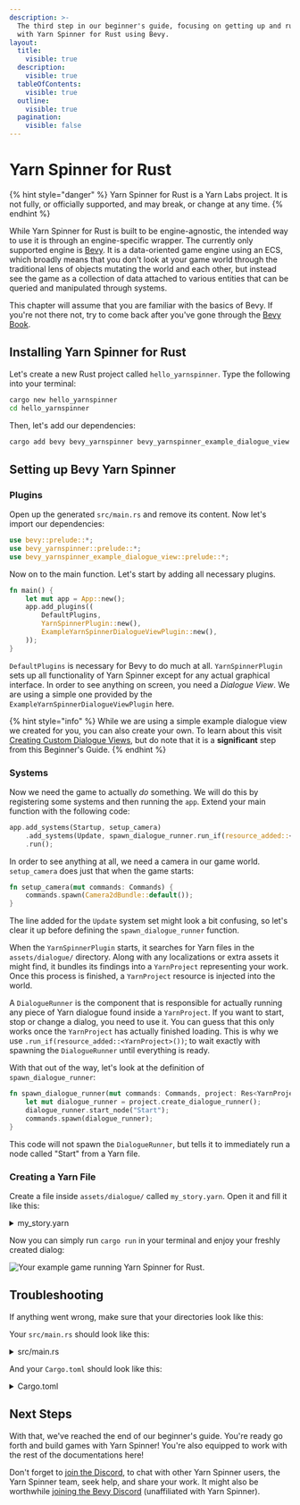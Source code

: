 ```yaml
---
description: >-
  The third step in our beginner's guide, focusing on getting up and running
  with Yarn Spinner for Rust using Bevy.
layout:
  title:
    visible: true
  description:
    visible: true
  tableOfContents:
    visible: true
  outline:
    visible: true
  pagination:
    visible: false
---
```


# Yarn Spinner for Rust

{% hint style="danger" %}
Yarn Spinner for Rust is a Yarn Labs project. It is not fully, or officially supported, and may break, or change at any time.
{% endhint %}

While Yarn Spinner for Rust is built to be engine-agnostic, the intended way to use it is through an engine-specific wrapper. The currently only supported engine is [Bevy](https://bevyengine.org/). It is a data-oriented game engine using an ECS, which broadly means that you don't look at your game world through the traditional lens of objects mutating the world and each other, but instead see the game as a collection of data attached to various entities that can be queried and manipulated through systems.

This chapter will assume that you are familiar with the basics of Bevy. If you're not there not, try to come back after you've gone through the [Bevy Book](https://bevyengine.org/learn/book/introduction/).

## Installing Yarn Spinner for Rust

Let's create a new Rust project called `hello_yarnspinner`. Type the following into your terminal:

```Bash
cargo new hello_yarnspinner
cd hello_yarnspinner
```

Then, let's add our dependencies:

```Bash
cargo add bevy bevy_yarnspinner bevy_yarnspinner_example_dialogue_view
```

## Setting up Bevy Yarn Spinner

### Plugins

Open up the generated `src/main.rs` and remove its content. Now let's import our dependencies:

```rust
use bevy::prelude::*;
use bevy_yarnspinner::prelude::*;
use bevy_yarnspinner_example_dialogue_view::prelude::*;
```

Now on to the main function. Let's start by adding all necessary plugins.

```rust
fn main() {
    let mut app = App::new();
    app.add_plugins((
        DefaultPlugins,
        YarnSpinnerPlugin::new(),
        ExampleYarnSpinnerDialogueViewPlugin::new(),
    ));
}
```

`DefaultPlugins` is necessary for Bevy to do much at all. `YarnSpinnerPlugin` sets up all functionality of Yarn Spinner except for any actual graphical interface. In order to see anything on screen, you need a _Dialogue View_. We are using a simple one provided by the `ExampleYarnSpinnerDialogueViewPlugin` here.

{% hint style="info" %}
While we are using a simple example dialogue view we created for you, you can also create your own. To learn about this visit [Creating Custom Dialogue Views](../../using-yarnspinner-with-rust/components/dialogue-views.md#custom-dialogue-views), but do note that it is a **significant** step from this Beginner's Guide.
{% endhint %}

### Systems

Now we need the game to actually _do_ something. We will do this by registering some systems and then running the `app`. Extend your main function with the following code:

```rust
app.add_systems(Startup, setup_camera)
    .add_systems(Update, spawn_dialogue_runner.run_if(resource_added::<YarnProject>()))
    .run();
```

In order to see anything at all, we need a camera in our game world. `setup_camera` does just that when the game starts:

```rust
fn setup_camera(mut commands: Commands) {
    commands.spawn(Camera2dBundle::default());
}
```

The line added for the `Update` system set might look a bit confusing, so let's clear it up before defining the `spawn_dialogue_runner` function.

When the `YarnSpinnerPlugin` starts, it searches for Yarn files in the `assets/dialogue/` directory. Along with any localizations or extra assets it might find, it bundles its findings into a `YarnProject` representing your work. Once this process is finished, a `YarnProject` resource is injected into the world.

A `DialogueRunner` is the component that is responsible for actually running any piece of Yarn dialogue found inside a `YarnProject`. If you want to start, stop or change a dialog, you need to use it. You can guess that this only works once the `YarnProject` has actually finished loading. This is why we use `.run_if(resource_added::<YarnProject>())`; to wait exactly with spawning the `DialogueRunner` until everything is ready.

With that out of the way, let's look at the definition of `spawn_dialogue_runner`:

```rust
fn spawn_dialogue_runner(mut commands: Commands, project: Res<YarnProject>) {
    let mut dialogue_runner = project.create_dialogue_runner();
    dialogue_runner.start_node("Start");
    commands.spawn(dialogue_runner);
}
```

This code will not spawn the `DialogueRunner`, but tells it to immediately run a node called "Start" from a Yarn file.

### Creating a Yarn File

Create a file inside `assets/dialogue/` called `my_story.yarn`. Open it and fill it like this:

<details>

<summary>my_story.yarn</summary>

```yaml
title: Start
tags:
---
Narrator: Oh, hello!
    -> Hi, where am I?
        Narrator: You're in Bevy!
            -> Oh.
            <<jump Oh>>
            -> How did I get here?
            <<jump Rust>>
===

title: Oh
---
Narrator: Yeah, fun, right?
===

title: Rust
---
Narrator: Someone read the Beginner's Guide!
===
```

</details>

Now you can simply run `cargo run` in your terminal and enjoy your freshly created dialog:

![Your example game running Yarn Spinner for Rust.](../../.gitbook/assets/hello-yarn-rust.png)

## Troubleshooting

If anything went wrong, make sure that your directories look like this:

Your `src/main.rs` should look like this:

<details>

<summary>src/main.rs</summary>

```toml
use bevy::prelude::*;
use bevy_yarnspinner::prelude::*;
use bevy_yarnspinner_example_dialogue_view::prelude::*;

fn main() {
    let mut app = App::new();
    app.add_plugins((
        DefaultPlugins,
        YarnSpinnerPlugin::new(),
        ExampleYarnSpinnerDialogueViewPlugin::new(),
    ));
    app.add_systems(Startup, setup_camera)
    .add_systems(Update, spawn_dialogue_runner.run_if(resource_added::<YarnProject>()))
    .run();
}

fn setup_camera(mut commands: Commands) {
    commands.spawn(Camera2dBundle::default());
}

fn spawn_dialogue_runner(mut commands: Commands, project: Res<YarnProject>) {
    let mut dialogue_runner = project.create_dialogue_runner();
    dialogue_runner.start_node("Start");
    commands.spawn(dialogue_runner);
}
```

</details>

And your `Cargo.toml` should look like this:

<details>

<summary>Cargo.toml</summary>

```toml
[package]
name = "hello_yarnspinner"
version = "0.1.0"
edition = "2021"

# See more keys and their definitions at https://doc.rust-lang.org/cargo/reference/manifest.html

[dependencies]
bevy = "0.13.0"
bevy_yarnspinner = "0.2.0"
bevy_yarnspinner_example_dialogue_view = "0.2.0"
```

</details>

## Next Steps

With that, we've reached the end of our beginner's guide. You're ready go forth and build games with Yarn Spinner! You're also equipped to work with the rest of the documentations here!&#x20;

Don't forget to [join the Discord](https://discord.com/invite/yarnspinner), to chat with other Yarn Spinner users, the Yarn Spinner team, seek help, and share your work. It might also be worthwhile [joining the Bevy Discord](https://discord.com/invite/bevy) (unaffiliated with Yarn Spinner).
